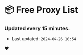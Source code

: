 # :package: Free Proxy List
### Updated every 15 minutes.

- Last updated: `2024-06-26 10:54`

:heart:
